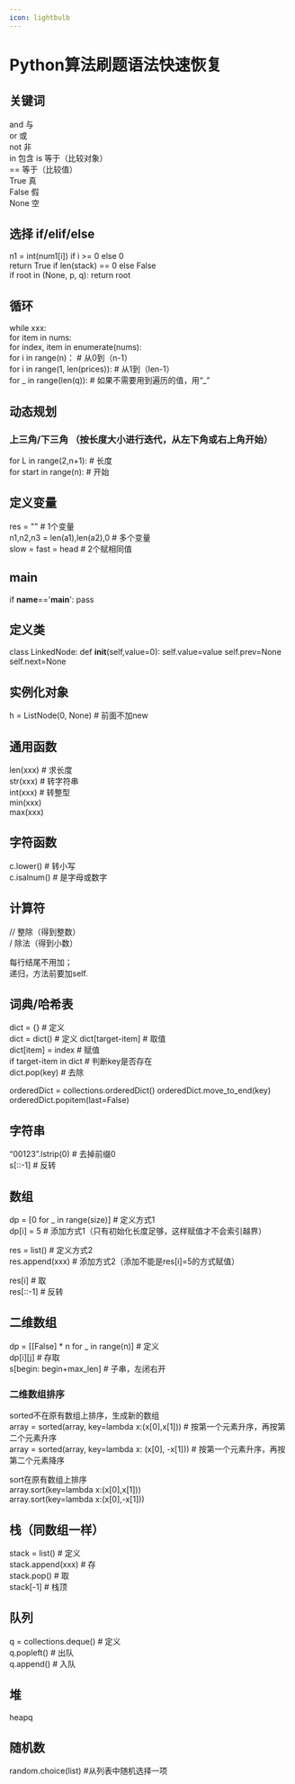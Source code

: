 ```yaml
---
icon: lightbulb
---
```

# Python算法刷题语法快速恢复
## 关键词
and 与  
or  或  
not 非  
in 包含
is  等于（比较对象）  
== 等于（比较值）  
True  真  
False 假  
None 空  

## 选择 if/elif/else
n1 = int(num1[i]) if i >= 0 else 0  
return True if len(stack) == 0 else False  
if root in (None, p, q): return root  


## 循环
while xxx:  
for item in nums:  
for index, item in enumerate(nums):   
for i in range(n)： # 从0到（n-1）  
for i in range(1, len(prices)): # 从1到（len-1）  
for _ in range(len(q)): # 如果不需要用到遍历的值，用“_”  

## 动态规划
### 上三角/下三角 （按长度大小进行迭代，从左下角或右上角开始）
for L in range(2,n+1): # 长度  
    for start in range(n): # 开始  

## 定义变量
res = "" # 1个变量  
n1,n2,n3 = len(a1),len(a2),0 # 多个变量  
slow = fast = head # 2个赋相同值  

## main
if __name__=='__main__':
 pass

## 定义类
class LinkedNode:
  def __init__(self,value=0):
     self.value=value
     self.prev=None
     self.next=None

## 实例化对象 
h = ListNode(0, None) # 前面不加new  

## 通用函数
len(xxx) # 求长度  
str(xxx) # 转字符串  
int(xxx) # 转整型  
min(xxx)  
max(xxx)  

## 字符函数
c.lower() # 转小写  
c.isalnum() # 是字母或数字  

## 计算符
// 整除（得到整数）  
/ 除法（得到小数）  

每行结尾不用加；  
递归，方法前要加self.  


## 词典/哈希表
dict = {} # 定义  
dict = dict() # 定义
dict[target-item] # 取值  
dict[item] = index # 赋值  
if target-item in dict # 判断key是否存在  
dict.pop(key) # 去除

orderedDict = collections.orderedDict()
orderedDict.move_to_end(key)
orderedDict.popitem(last=False)

## 字符串
“00123”.lstrip(0) # 去掉前缀0  
s[::-1] # 反转  

## 数组
dp = [0 for _ in range(size)] # 定义方式1  
dp[i] = 5 # 添加方式1（只有初始化长度足够，这样赋值才不会索引越界）  

res = list() # 定义方式2  
res.append(xxx) # 添加方式2（添加不能是res[i]=5的方式赋值）  

res[i] # 取   
res[::-1] # 反转  

## 二维数组
dp = [[False] * n for _ in range(n)] # 定义  
dp[i][j] # 存取  
s[begin: begin+max_len] # 子串，左闭右开  

### 二维数组排序
sorted不在原有数组上排序，生成新的数组  
array = sorted(array, key=lambda x:(x[0],x[1])) # 按第一个元素升序，再按第二个元素升序  
array = sorted(array, key=lambda x: (x[0], -x[1]))  # 按第一个元素升序，再按第二个元素降序  

sort在原有数组上排序    
array.sort(key=lambda x:(x[0],x[1]))  
array.sort(key=lambda x:(x[0],-x[1]))  

## 栈（同数组一样）
stack = list() # 定义  
stack.append(xxx) # 存  
stack.pop() # 取  
stack[-1] # 栈顶  

## 队列
q = collections.deque() # 定义  
q.popleft() # 出队  
q.append() # 入队   

## 堆
heapq  

## 随机数
random.choice(list) #从列表中随机选择一项

